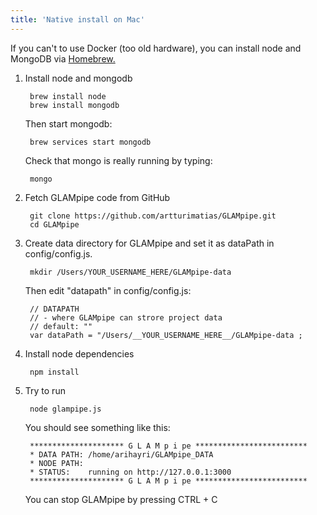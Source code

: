 ```yaml
---
title: 'Native install on Mac'
---
```


If you can't to use Docker (too old hardware), you can install node and MongoDB via [Homebrew.](https://brew.sh/) 

1. Install node and mongodb

		brew install node
        brew install mongodb
        
	Then start mongodb:

		brew services start mongodb
        
    Check that mongo is really running by typing:
    
    	mongo

2. Fetch GLAMpipe code from GitHub

        git clone https://github.com/artturimatias/GLAMpipe.git
        cd GLAMpipe

3. Create data directory for GLAMpipe and set it as dataPath in config/config.js.


        mkdir /Users/YOUR_USERNAME_HERE/GLAMpipe-data 
        
    Then edit "datapath" in config/config.js:

        // DATAPATH
        // - where GLAMpipe can strore project data
        // default: ""
        var dataPath = "/Users/__YOUR_USERNAME_HERE__/GLAMpipe-data ;

4. Install node dependencies

        npm install

5. Try to run

        node glampipe.js

    You should see something like this:
    
        ********************* G L A M p i pe *************************
        * DATA PATH: /home/arihayri/GLAMpipe_DATA
        * NODE PATH: 
        * STATUS:    running on http://127.0.0.1:3000
        ********************* G L A M p i pe *************************
        
    You can stop GLAMpipe by pressing CTRL + C